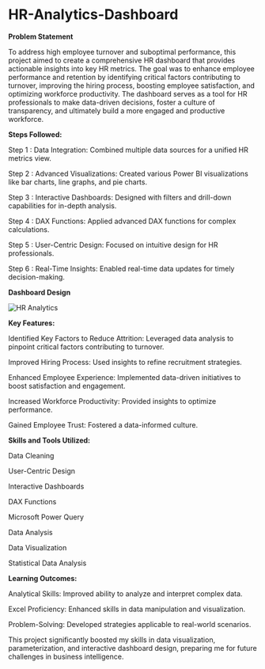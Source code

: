 # HR-Analytics-Dashboard

**Problem Statement**

To address high employee turnover and suboptimal performance, this project aimed to create a comprehensive HR dashboard that provides actionable insights into key HR metrics. The goal was to enhance employee performance and retention by identifying critical factors contributing to turnover, improving the hiring process, boosting employee satisfaction, and optimizing workforce productivity. The dashboard serves as a tool for HR professionals to make data-driven decisions, foster a culture of transparency, and ultimately build a more engaged and productive workforce.

**Steps Followed:**

Step 1 : Data Integration: Combined multiple data sources for a unified HR metrics view.

Step 2 : Advanced Visualizations: Created various Power BI visualizations like bar charts, line graphs, and pie charts.

Step 3 : Interactive Dashboards: Designed with filters and drill-down capabilities for in-depth analysis.

Step 4 : DAX Functions: Applied advanced DAX functions for complex calculations.

Step 5 : User-Centric Design: Focused on intuitive design for HR professionals.

Step 6 : Real-Time Insights: Enabled real-time data updates for timely decision-making.

**Dashboard Design**

![HR Analytics](https://github.com/user-attachments/assets/45180feb-75d0-428a-bb4b-0aeeda112bc0)



**Key Features:**

Identified Key Factors to Reduce Attrition: Leveraged data analysis to pinpoint critical factors contributing to turnover.

Improved Hiring Process: Used insights to refine recruitment strategies.

Enhanced Employee Experience: Implemented data-driven initiatives to boost satisfaction and engagement.

Increased Workforce Productivity: Provided insights to optimize performance.

Gained Employee Trust: Fostered a data-informed culture.

**Skills and Tools Utilized:**

Data Cleaning

User-Centric Design

Interactive Dashboards

DAX Functions

Microsoft Power Query

Data Analysis

Data Visualization

Statistical Data Analysis

**Learning Outcomes:**

Analytical Skills: Improved ability to analyze and interpret complex data.

Excel Proficiency: Enhanced skills in data manipulation and visualization.

Problem-Solving: Developed strategies applicable to real-world scenarios.

This project significantly boosted my skills in data visualization, parameterization, and interactive dashboard design, preparing me for future challenges in business intelligence.
